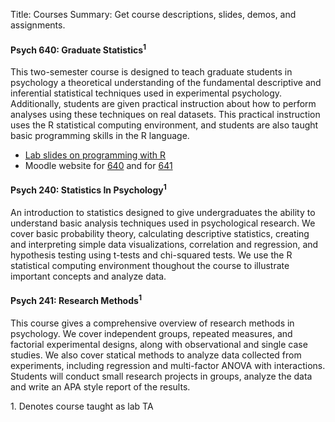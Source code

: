 Title: Courses
Summary: Get course descriptions, slides, demos, and assignments.

#### Psych 640: Graduate Statistics<sup>1</sup>

This two-semester course is designed to teach graduate students in
psychology a theoretical understanding of the fundamental descriptive
and inferential statistical techniques used in experimental psychology.
Additionally, students are given practical instruction about how to
perform analyses using these techniques on real datasets. This practical
instruction uses the R statistical computing environment, and students
are also taught basic programming skills in the R language.

-   [Lab slides on programming with
    R](https://wjhopper.github.io/psych640)
-   Moodle website for
    [640](https://moodle.umass.edu/course/view.php?id=22632) and for
    [641](#)

#### Psych 240: Statistics In Psychology<sup>1</sup>

An introduction to statistics designed to give undergraduates the
ability to understand basic analysis techniques used in psychological
research. We cover basic probability theory, calculating descriptive
statistics, creating and interpreting simple data visualizations,
correlation and regression, and hypothesis testing using t-tests and
chi-squared tests. We use the R statistical computing environment
thoughout the course to illustrate important concepts and analyze data.

<!--
-   [Statistics
    Demonstrations](http://people.umass.edu/whopper/demos/demos.html)
-->

#### Psych 241: Research Methods<sup>1</sup>

This course gives a comprehensive overview of research methods in
psychology. We cover independent groups, repeated measures, and
factorial experimental designs, along with observational and single case
studies. We also cover statical methods to analyze data collected from
experiments, including regression and multi-factor ANOVA with
interactions. Students will conduct small research projects in groups,
analyze the data and write an APA style report of the results.

<div class = "footnote"> 1. Denotes course taught as lab TA </div>
